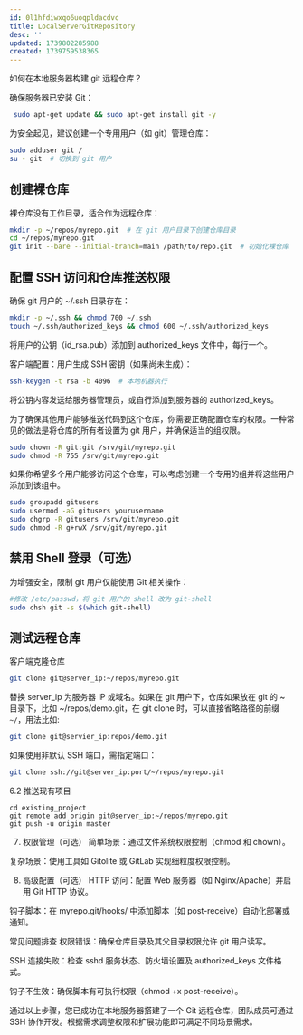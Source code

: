 ```yaml
---
id: 0l1hfdiwxqo6uoqpldacdvc
title: LocalServerGitRepository
desc: ''
updated: 1739802285988
created: 1739759538365
---
```


如何在本地服务器构建 git 远程仓库？

确保服务器已安装 Git：
```sh
 sudo apt-get update && sudo apt-get install git -y
```

为安全起见，建议创建一个专用用户（如 git）管理仓库：

```sh
sudo adduser git /
su - git  # 切换到 git 用户
```

## 创建裸仓库
裸仓库没有工作目录，适合作为远程仓库：

```sh
mkdir -p ~/repos/myrepo.git  # 在 git 用户目录下创建仓库目录
cd ~/repos/myrepo.git
git init --bare --initial-branch=main /path/to/repo.git  # 初始化裸仓库
```

## 配置 SSH 访问和仓库推送权限
确保 git 用户的 ~/.ssh 目录存在：

```sh
mkdir -p ~/.ssh && chmod 700 ~/.ssh
touch ~/.ssh/authorized_keys && chmod 600 ~/.ssh/authorized_keys
```
将用户的公钥（id_rsa.pub）添加到 authorized_keys 文件中，每行一个。

客户端配置：用户生成 SSH 密钥（如果尚未生成）：
```sh
ssh-keygen -t rsa -b 4096  # 本地机器执行
```
将公钥内容发送给服务器管理员，或自行添加到服务器的 authorized_keys。


为了确保其他用户能够推送代码到这个仓库，你需要正确配置仓库的权限。一种常见的做法是将仓库的所有者设置为 git 用户，并确保适当的组权限。

```sh
sudo chown -R git:git /srv/git/myrepo.git
sudo chmod -R 755 /srv/git/myrepo.git
```

如果你希望多个用户能够访问这个仓库，可以考虑创建一个专用的组并将这些用户添加到该组中。
```sh
sudo groupadd gitusers
sudo usermod -aG gitusers yourusername
sudo chgrp -R gitusers /srv/git/myrepo.git
sudo chmod -R g+rwX /srv/git/myrepo.git
```

## 禁用 Shell 登录（可选）
为增强安全，限制 git 用户仅能使用 Git 相关操作：

```sh
#修改 /etc/passwd，将 git 用户的 shell 改为 git-shell
sudo chsh git -s $(which git-shell)
```

## 测试远程仓库
客户端克隆仓库
```sh
git clone git@server_ip:~/repos/myrepo.git
```
替换 server_ip 为服务器 IP 或域名。如果在 git 用户下，仓库如果放在 git 的 ~ 目录下，比如 ~/repos/demo.git，在 git clone 时，可以直接省略路径的前缀 `~/`，用法比如:
```sh
git clone git@servier_ip:repos/demo.git
```

如果使用非默认 SSH 端口，需指定端口：
```sh
git clone ssh://git@server_ip:port/~/repos/myrepo.git
```
6.2 推送现有项目
```
cd existing_project
git remote add origin git@server_ip:~/repos/myrepo.git
git push -u origin master
```
7. 权限管理（可选）
简单场景：通过文件系统权限控制（chmod 和 chown）。

复杂场景：使用工具如 Gitolite 或 GitLab 实现细粒度权限控制。

8. 高级配置（可选）
HTTP 访问：配置 Web 服务器（如 Nginx/Apache）并启用 Git HTTP 协议。

钩子脚本：在 myrepo.git/hooks/ 中添加脚本（如 post-receive）自动化部署或通知。

常见问题排查
权限错误：确保仓库目录及其父目录权限允许 git 用户读写。

SSH 连接失败：检查 sshd 服务状态、防火墙设置及 authorized_keys 文件格式。

钩子不生效：确保脚本有可执行权限（chmod +x post-receive）。

通过以上步骤，您已成功在本地服务器搭建了一个 Git 远程仓库，团队成员可通过 SSH 协作开发。根据需求调整权限和扩展功能即可满足不同场景需求。